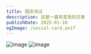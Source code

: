 ```yaml
---
title: 图床测试
description: 这是一篇有意思的文章
publishDate: 2025-01-10
ogImage: /social-card.avif
---
```

![image](https://img.yydscc.tk/1736673926702.jpg)
![image](https://img.yydscc.tk/1736676071481.jpg)
